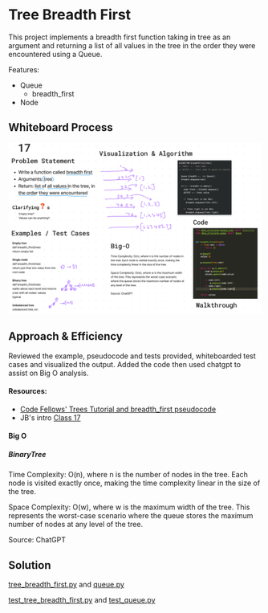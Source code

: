 # Tree Breadth First

This project implements a breadth first function taking in tree as an argument and returning a list of all values in the tree in the order they were encountered using a Queue.

Features:
- Queue
  - breadth_first
- Node


## Whiteboard Process
![Whiteboard](/python/docs/tree_breadth_first/codechal-17.png)

## Approach & Efficiency
Reviewed the example, pseudocode and tests provided, whiteboarded test cases and visualized the output. Added the code then used chatgpt to assist on Big O analysis.

#### Resources:

- [Code Fellows' Trees Tutorial and breadth_first pseudocode](https://codefellows.github.io/common_curriculum/data_structures_and_algorithms/Code_401/class-15/resources/Trees.html)
- JB's intro [Class 17](https://zoom.us/rec/play/vu2fA0oAt_apPPWIqHibndKWKcf0ikQieYclVHkNjNh6LEqaHFZapVWjDytZGGV5DtIARPRux_p0KRWq.YL4FD0AzfO50WERT?canPlayFromShare=true&from=share_recording_detail&continueMode=true&componentName=rec-play&originRequestUrl=https%3A%2F%2Fzoom.us%2Frec%2Fshare%2FRFF8xFOEFYHuCXTaet2lxX3ZkT9IHeX_Ha0Psiv_a7NY7nxyQGm_oYjO9nJaDcuT.RaYfajx1j8uC4cRq)


#### Big O

##### BinaryTree
Time Complexity: O(n), where n is the number of nodes in the tree. Each node is visited exactly once, making the time complexity linear in the size of the tree.

Space Complexity: O(w), where w is the maximum width of the tree. This represents the worst-case scenario where the queue stores the maximum number of nodes at any level of the tree.

Source: ChatGPT


## Solution
[tree_breadth_first.py](/python/code_challenges/tree_breadth_first.py) and
[queue.py](/python/data_structures/queue.py)

[test_tree_breadth_first.py](/python/tests/code_challenges/test_tree_breadth_first.py) and
[test_queue.py](/python/tests/data_structures/test_queue.py)
